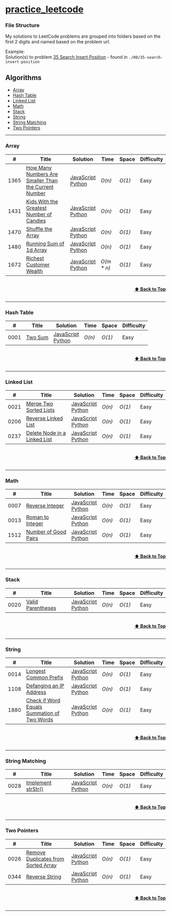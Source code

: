 # [practice_leetcode](https://leetcode.com/problemset/all/)

### File Structure

My solutions to LeetCode problems are grouped into folders based on the first 2 digits and named based on the problem url.

Example:<br>
Solution(s) to problem [35 Search Insert Position](https://leetcode.com/problems/search-insert-position/) - found in `./00/35-search-insert-position`

## Algorithms

- [Array](https://github.com/michedomingo/practice_leetcode#Array)
- [Hash Table](https://github.com/michedomingo/practice_leetcode#Hash-Table)
- [Linked List](https://github.com/michedomingo/practice_leetcode#Linked-List)
- [Math](https://github.com/michedomingo/practice_leetcode#Math)
- [Stack](https://github.com/michedomingo/practice_leetcode#Stack)
- [String](https://github.com/michedomingo/practice_leetcode#String)
- [String Matching](https://github.com/michedomingo/practice_leetcode#String-Matching)
- [Two Pointers](https://github.com/michedomingo/practice_leetcode#Two-Pointers)

---

### Array

| #    | Title                                                                                                                                       | Solution                                                                                                                                                   | Time        | Space  | Difficulty |
| ---- | ------------------------------------------------------------------------------------------------------------------------------------------- | ---------------------------------------------------------------------------------------------------------------------------------------------------------- | ----------- | ------ | ---------- |
| 1365 | [How Many Numbers Are Smaller Than the Current Number](https://leetcode.com/problems/how-many-numbers-are-smaller-than-the-current-number/) | [JavaScript]()<br>[Python](./13/65-how-many-numbers-are-smaller-than-the-current-number/1365-how-many-numbers-are-smaller-than-the-current-number.py)      | _O(n)_      | _O(1)_ | Easy       |
| 1431 | [Kids With the Greatest Number of Candies](https://leetcode.com/problems/kids-with-the-greatest-number-of-candies/)                         | [JavaScript]()<br>[Python](./14/31-kids-with-the-greatest-number-of-candies/1431-kids-with-the-greatest-number-of-candies.py)                              | _O(n)_      | _O(1)_ | Easy       |
| 1470 | [Shuffle the Array](https://leetcode.com/problems/shuffle-the-array/)                                                                       | [JavaScript]()<br>[Python](./14/70-shuffle-the-array/1470-shuffle-the-array.py)                                                                            | _O(n)_      | _O(1)_ | Easy       |
| 1480 | [Running Sum of 1d Array](https://leetcode.com/problems/running-sum-of-1d-array/)                                                           | [JavaScript](./14/80-running-sum-of-1d-array/1480-running-sum-of-1d-array.js)<br>[Python](./14/80-running-sum-of-1d-array/1480-running-sum-of-1d-array.py) | _O(n)_      | _O(1)_ | Easy       |
| 1672 | [Richest Customer Wealth](https://leetcode.com/problems/richest-customer-wealth/)                                                           | [JavaScript]()<br>[Python](./16/72-richest-customer-wealth/1672-richest-customer-wealth.py)                                                                | _O(m \* n)_ | _O(1)_ | Easy       |

<br/>
<div align="right">
    <b><a href="#algorithms">⬆️ Back to Top</a></b>
</div>
<br/>

---

### Hash Table

| #    | Title                                             | Solution                                                                                   | Time   | Space  | Difficulty |
| ---- | ------------------------------------------------- | ------------------------------------------------------------------------------------------ | ------ | ------ | ---------- |
| 0001 | [Two Sum](https://leetcode.com/problems/two-sum/) | [JavaScript](./00/01-two-sum/0001-two-sum.js)<br>[Python](./00/01-two-sum/0001-two-sum.py) | _O(n)_ | _O(1)_ | Easy       |

<br/>
<div align="right">
    <b><a href="#algorithms">⬆️ Back to Top</a></b>
</div>
<br/>

---

### Linked List

| #    | Title                                                                                       | Solution                                                                                                                                                                       | Time   | Space  | Difficulty |
| ---- | ------------------------------------------------------------------------------------------- | ------------------------------------------------------------------------------------------------------------------------------------------------------------------------------ | ------ | ------ | ---------- |
| 0021 | [Merge Two Sorted Lists](https://leetcode.com/problems/merge-two-sorted-lists/)             | [JavaScript](./00/21-merge-two-sorted-lists/0021-merge-two-sorted-lists.js)<br>[Python](./00/21-merge-two-sorted-lists/0021-merge-two-sorted-lists.py)                         | _O(n)_ | _O(1)_ | Easy       |
| 0206 | [Reverse Linked List](https://leetcode.com/problems/reverse-linked-list/)                   | [JavaScript](./02/06-merge-two-sorted-lists/0206-reverse-linked-list.js)<br>[Python](./02/06-merge-two-sorted-lists/0206-reverse-linked-list.py)                               | _O(n)_ | _O(1)_ | Easy       |
| 0237 | [Delete Node in a Linked List](https://leetcode.com/problems/delete-node-in-a-linked-list/) | [JavaScript](./02/37-delete-node-in-a-linked-list/0237-delete-node-in-a-linked-list.js)<br>[Python](./02/37-delete-node-in-a-linked-list/0237-delete-node-in-a-linked-list.py) | _O(n)_ | _O(1)_ | Easy       |

<br/>
<div align="right">
    <b><a href="#algorithms">⬆️ Back to Top</a></b>
</div>
<br/>

---

### Math

| #    | Title                                                                      | Solution                                                                                                                       | Time   | Space  | Difficulty |
| ---- | -------------------------------------------------------------------------- | ------------------------------------------------------------------------------------------------------------------------------ | ------ | ------ | ---------- |
| 0007 | [Reverse Integer](https://leetcode.com/problems/reverse-integer/)          | [JavaScript](./00/07-reverse-integer/0007-reverse-integer.js)<br>[Python](./00/07-reverse-integer/0007-reverse-integer.py)     | _O(n)_ | _O(1)_ | Easy       |
| 0013 | [Roman to Integer](https://leetcode.com/problems/roman-to-integer/)        | [JavaScript](./00/13-roman-to-integer/0013-roman-to-integer.js)<br>[Python](./00/13-roman-to-integer/0013-roman-to-integer.py) | _O(n)_ | _O(1)_ | Easy       |
| 1512 | [Number of Good Pairs](https://leetcode.com/problems/number-of-good-pairs) | [JavaScript]()<br>[Python](./15/12-number-of-good-pairs/1512-number-of-good-pairs.py)                                          | _O(n)_ | _O(1)_ | Easy       |

<br/>
<div align="right">
    <b><a href="#algorithms">⬆️ Back to Top</a></b>
</div>
<br/>

---

### Stack

| #    | Title                                                                 | Solution                                                                                                                          | Time   | Space  | Difficulty |
| ---- | --------------------------------------------------------------------- | --------------------------------------------------------------------------------------------------------------------------------- | ------ | ------ | ---------- |
| 0020 | [Valid Parentheses](https://leetcode.com/problems/valid-parentheses/) | [JavaScript](./00/20-valid-parentheses/0020-valid-parentheses.js)<br>[Python](/00/20-valid-parentheses/0020-valid-parentheses.py) | _O(n)_ | _O(1)_ | Easy       |

<br/>
<div align="right">
    <b><a href="#algorithms">⬆️ Back to Top</a></b>
</div>
<br/>

---

### String

| #    | Title                                                                                                                     | Solution                                                                                                                                                                                                                                   | Time   | Space  | Difficulty |
| ---- | ------------------------------------------------------------------------------------------------------------------------- | ------------------------------------------------------------------------------------------------------------------------------------------------------------------------------------------------------------------------------------------ | ------ | ------ | ---------- |
| 0014 | [Longest Common Prefix](https://leetcode.com/problems/longest-common-prefix/)                                             | [JavaScript](./00/14-longest-common-prefix/0014-longest-common-prefix.js)<br>[Python](./00/14-longest-common-prefix/0014-longest-common-prefix.py)                                                                                         | _O(n)_ | _O(1)_ | Easy       |
| 1108 | [Defanging an IP Address](https://leetcode.com/problems/defanging-an-ip-address/)                                         | [JavaScript]()<br>[Python](./11/08-defanging-an-ip-address/1108-defanging-an-ip-address.py)                                                                                                                                                | _O(n)_ | _O(1)_ | Easy       |
| 1880 | [Check if Word Equals Summation of Two Words](https://leetcode.com/problems/check-if-word-equals-summation-of-two-words/) | [JavaScript](./18/80-check-if-word-equals-summation-of-two-words/1880-check-if-word-equals-summation-of-two-words.js)<br>[Python](./18/80-check-if-word-equals-summation-of-two-words/1880-check-if-word-equals-summation-of-two-words.py) | _O(n)_ | _O(1)_ | Easy       |

<br/>
<div align="right">
    <b><a href="#algorithms">⬆️ Back to Top</a></b>
</div>
<br/>

---

### String Matching

| #    | Title                                                                 | Solution                                                                                                                       | Time   | Space  | Difficulty |
| ---- | --------------------------------------------------------------------- | ------------------------------------------------------------------------------------------------------------------------------ | ------ | ------ | ---------- |
| 0028 | [Implement strStr()](https://leetcode.com/problems/implement-strstr/) | [JavaScript](./00/28-implement-strstr/0028-implement-strstr.js)<br>[Python](./00/28-implement-strstr/0028-implement-strstr.py) | _O(n)_ | _O(1)_ | Easy       |

<br/>
<div align="right">
    <b><a href="#algorithms">⬆️ Back to Top</a></b>
</div>
<br/>

---

### Two Pointers

| #    | Title                                                                                                     | Solution                                                                                                                                                                                                   | Time   | Space  | Difficulty |
| ---- | --------------------------------------------------------------------------------------------------------- | ---------------------------------------------------------------------------------------------------------------------------------------------------------------------------------------------------------- | ------ | ------ | ---------- |
| 0026 | [Remove Duplicates from Sorted Array](https://leetcode.com/problems/remove-duplicates-from-sorted-array/) | [JavaScript](./00/26-remove-duplicates-from-sorted-array/0026-remove-duplicates-from-sorted-array.js)<br>[Python](./00/26-remove-duplicates-from-sorted-array/0026-remove-duplicates-from-sorted-array.py) | _O(n)_ | _O(1)_ | Easy       |
| 0344 | [Reverse String](https://leetcode.com/problems/number-of-good-pairs)                                      | [JavaScript]()<br>[Python](./03/44-reverse-string/0344-reverse-string.py)                                                                                                                                  | _O(n)_ | _O(1)_ | Easy       |

<br/>
<div align="right">
    <b><a href="#algorithms">⬆️ Back to Top</a></b>
</div>
<br/>

---
